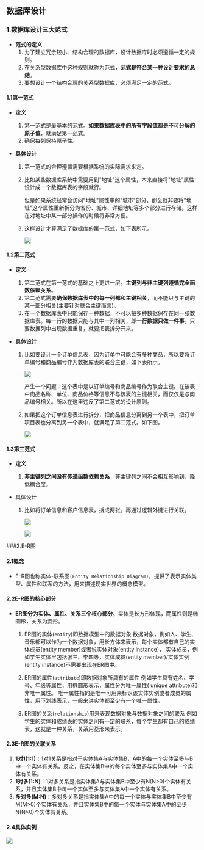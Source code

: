 ## 数据库设计

### 1.数据库设计三大范式

- **范式的定义**
  1. 为了建立冗余较小、结构合理的数据库，设计数据库时必须遵循一定的规则。
  2. 在关系型数据库中这种规则就称为范式，**范式是符合某一种设计要求的总结**。
  3. 要想设计一个结构合理的关系型数据库，必须满足一定的范式。

#### 1.1第一范式

- **定义**

  1. 第一范式是最基本的范式。**如果数据库表中的所有字段值都是不可分解的原子值**，就满足第一范式。
  2. 确保每列保持原子性。

- **具体设计**

  1. 第一范式的合理遵循需要根据系统的实际需求来定。

  2. 比如某些数据库系统中需要用到"地址"这个属性，本来直接将"地址"属性设计成一个数据库表的字段就行。

     但是如果系统经常会访问"地址"属性中的"城市"部分，那么就非要将"地址"这个属性重新拆分为省份、城市、详细地址等多个部分进行存储。这样在对地址中某一部分操作的时候将非常方便。

  3. 这样设计才算满足了数据库的第一范式，如下表所示。

     ![](https://javanote.oss-cn-shenzhen.aliyuncs.com/1_第一范式.png)



#### 1.2第二范式

- **定义**

  1. 第二范式在第一范式的基础之上更进一层。**主键列与非主键列遵循完全函数依赖关系**。
  2. 第二范式需要**确保数据库表中的每一列都和主键相关**，而不能只与主键的某一部分相关(主要针对联合主键而言)。
  3. 在一个数据库表中只能保存一种数据，不可以把多种数据保存在同一张数据库表。每一行的数据只能与其中一列相关，即**一行数据只做一件事**。只要数据列中出现数据重复，就要把表拆分开来。

- **具体设计**

  1. 比如要设计一个订单信息表，因为订单中可能会有多种商品，所以要将订单编号和商品编号作为数据库表的联合主键，如下表所示。

     ![](https://javanote.oss-cn-shenzhen.aliyuncs.com/2_第二范式1.png)

     产生一个问题：这个表中是以订单编号和商品编号作为联合主键。在该表中商品名称、单位、商品价格等信息不与该表的主键相关，而仅仅是与商品编号相关。所以在这里违反了第二范式的设计原则。

  2. 如果把这个订单信息表进行拆分，把商品信息分离到另一个表中，把订单项目表也分离到另一个表中，就满足了第二范式。如下图。

     ![](https://javanote.oss-cn-shenzhen.aliyuncs.com/3_第二范式2.png)

#### 1.3第三范式

- **定义**

  1. **非主键列之间没有传递函数依赖关系**，非主键列之间不会相互影响到，降低耦合度。

- 具体设计

  1. 比如将订单信息和客户信息表，拆成两张。再通过逻辑外键进行关联。

     ![](https://javanote.oss-cn-shenzhen.aliyuncs.com/4_第三范式1.png)

     ![](https://javanote.oss-cn-shenzhen.aliyuncs.com/5_第三范式2.png)

###2.E-R图

#### 2.1概念

- E-R图也称实体-联系图`(Entity Relationship Diagram)`，提供了表示实体类型、属性和联系的方法，用来描述现实世界的概念模型。

#### 2.2E-R图的核心部分

- **ER图分为实体、属性、关系三个核心部分**。实体是长方形体现，而属性则是椭圆形，关系为菱形。
  1. ER图的实体(`entity`)即数据模型中的数据对象
    数据对象，例如人、学生、音乐都可以作为一个数据对象，用长方体来表示，每个实体都有自己的实体成员(entity member)或者说实体对象(entity instance)，
    实体成员，例如学生实体里包括张三、李四等，实体成员(entity member)/实体实例(entity instance)不需要出现在ER图中。

  2. ER图的属性(`attribute`)即数据对象所具有的属性
    例如学生具有姓名、学号、年级等属性，用椭圆形表示，属性分为唯一属性( unique attribute)和非唯一属性。
    唯一属性指的是唯一可用来标识该实体实例或者成员的属性，用下划线表示，一般来讲实体都至少有一个唯一属性。

  3. ER图的关系(`relationship`)用来表现数据对象与数据对象之间的联系
    例如学生的实体和成绩表的实体之间有一定的联系，每个学生都有自己的成绩表，这就是一种关系，关系用菱形来表示。

#### 2.3E-R图的关联关系 

1. **1对1(1:1)**：1对1关系是指对于实体集A与实体集B，A中的每一个实体至多与B中一个实体有关系。反之，在实体集B中的每个实体至多与实体集A中一个实体有关系。
2. **1对多(1:N)**：1对多关系是指实体集A与实体集B中至少有N(N>0)个实体有关系，并且实体集B中每一个实体至多与实体集A中一个实体有关系。
3. **多对多(M:N)**：多对多关系是指实体集A中的每一个实体与实体集B中至少有M(M>0)个实体有关系，并且实体集B中的每一个实体与实体集A中的至少N(N>0)个实体有关系。

#### 2.4具体实例

![](https://javanote.oss-cn-shenzhen.aliyuncs.com/6_ER图实例.png)